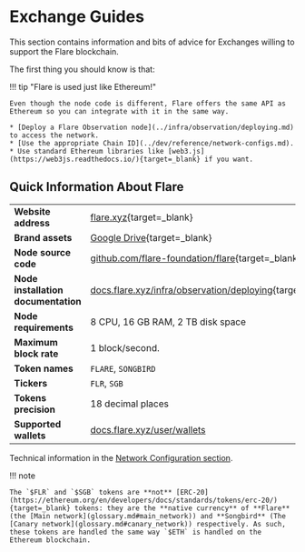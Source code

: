 # Exchange Guides

This section contains information and bits of advice for Exchanges willing to support the Flare blockchain.

The first thing you should know is that:

!!! tip "Flare is used just like Ethereum!"

    Even though the node code is different, Flare offers the same API as Ethereum so you can integrate with it in the same way.

    * [Deploy a Flare Observation node](../infra/observation/deploying.md) to access the network.
    * [Use the appropriate Chain ID](../dev/reference/network-configs.md).
    * Use standard Ethereum libraries like [web3.js](https://web3js.readthedocs.io/){target=_blank} if you want.

## Quick Information About Flare

|                                     |                                                                                                |
| ----------------------------------- | ---------------------------------------------------------------------------------------------- |
| **Website address**                 | [flare.xyz](https://flare.xyz){target=_blank}                                                  |
| **Brand assets**                    | [Google Drive][brand-assets]{target=_blank}                                                    |
| **Node source code**                | [github.com/flare-foundation/flare][github]{target=_blank}                                     |
| **Node installation documentation** | [docs.flare.xyz/infra/observation/deploying](../infra/observation/deploying.md){target=_blank} |
| **Node requirements**               | 8 CPU, 16 GB RAM, 2 TB disk space                                                              |
| **Maximum block rate**              | 1 block/second.                                                                                |
| **Token names**                     | `FLARE`, `SONGBIRD`                                                                            |
| **Tickers**                         | `FLR`, `SGB`                                                                                   |
| **Tokens precision**                | 18 decimal places                                                                              |
| **Supported wallets**               | [docs.flare.xyz/user/wallets](../user/wallets/index.md)                                        |

[brand-assets]: https://drive.google.com/drive/folders/1mPrtIBb2k88E4f1fguEm3eAXLW74xOry?usp=sharing
[github]: https://github.com/flare-foundation/flare

Technical information in the [Network Configuration section](../dev/reference/network-configs.md).

!!! note

    The `$FLR` and `$SGB` tokens are **not** [ERC-20](https://ethereum.org/en/developers/docs/standards/tokens/erc-20/){target=_blank} tokens: they are the **native currency** of **Flare** (the [Main network](glossary.md#main_network)) and **Songbird** (The [Canary network](glossary.md#canary_network)) respectively. As such, these tokens are handled the same way `$ETH` is handled on the Ethereum blockchain.
